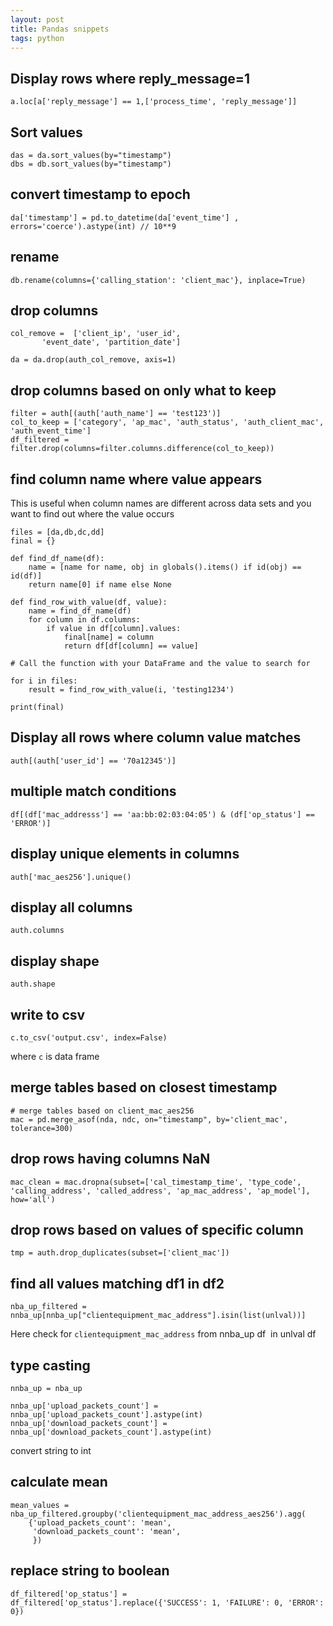 ```yaml
---
layout: post
title: Pandas snippets
tags: python
---
```


Display rows where reply\_message=1
-----------------------------------

```text-plain
a.loc[a['reply_message'] == 1,['process_time', 'reply_message']]
```

Sort values
-----------

```text-plain
das = da.sort_values(by="timestamp")
dbs = db.sort_values(by="timestamp")
```

convert timestamp to epoch
--------------------------

```text-plain
da['timestamp'] = pd.to_datetime(da['event_time'] , errors='coerce').astype(int) // 10**9
```

rename 
-------

```text-plain
db.rename(columns={'calling_station': 'client_mac'}, inplace=True)
```

drop columns
------------

```text-plain
col_remove =  ['client_ip', 'user_id',
       'event_date', 'partition_date']
       
da = da.drop(auth_col_remove, axis=1) 
```

drop columns based on only what to keep
---------------------------------------

```text-plain
filter = auth[(auth['auth_name'] == 'test123')]
col_to_keep = ['category', 'ap_mac', 'auth_status', 'auth_client_mac', 'auth_event_time']
df_filtered = filter.drop(columns=filter.columns.difference(col_to_keep))
```

find column name where value appears
------------------------------------

This is useful when column names are different across data sets and you want to find out where the value occurs

```text-plain
files = [da,db,dc,dd]
final = {}

def find_df_name(df):
    name = [name for name, obj in globals().items() if id(obj) == id(df)]
    return name[0] if name else None
    
def find_row_with_value(df, value):
    name = find_df_name(df)
    for column in df.columns:
        if value in df[column].values:
            final[name] = column
            return df[df[column] == value]
            
# Call the function with your DataFrame and the value to search for

for i in files:
    result = find_row_with_value(i, 'testing1234')

print(final)
```

Display all rows where column value matches
-------------------------------------------

```text-plain
auth[(auth['user_id'] == '70a12345')]
```

multiple match conditions
-------------------------

```text-plain
df[(df['mac_addresss'] == 'aa:bb:02:03:04:05') & (df['op_status'] == 'ERROR')]
```

display unique elements in columns
----------------------------------

```text-plain
auth['mac_aes256'].unique()
```

display all columns 
--------------------

```text-plain
auth.columns
```

display shape
-------------

```text-plain
auth.shape
```

write to csv
------------

```text-plain
c.to_csv('output.csv', index=False)
```

where `c` is data frame

merge tables based on closest timestamp
---------------------------------------

```text-plain
# merge tables based on client_mac_aes256
mac = pd.merge_asof(nda, ndc, on="timestamp", by='client_mac', tolerance=300)
```

drop rows having columns NaN 
-----------------------------

```text-plain
mac_clean = mac.dropna(subset=['cal_timestamp_time', 'type_code', 'calling_address', 'called_address', 'ap_mac_address', 'ap_model'], how='all')
```

drop rows based on values of specific column
--------------------------------------------

```text-plain
tmp = auth.drop_duplicates(subset=['client_mac'])
```

find all values matching df1 in df2 
------------------------------------

```text-plain
nba_up_filtered = nnba_up[nnba_up["clientequipment_mac_address"].isin(list(unlval))]
```

Here check for `clientequipment_mac_address` from nnba\_up df  in unlval df 

type casting
------------

```text-plain
nnba_up = nba_up

nnba_up['upload_packets_count'] = nnba_up['upload_packets_count'].astype(int)
nnba_up['download_packets_count'] = nnba_up['download_packets_count'].astype(int)
```

convert string to int

calculate mean
--------------

```text-plain
mean_values = nba_up_filtered.groupby('clientequipment_mac_address_aes256').agg(
    {'upload_packets_count': 'mean',
     'download_packets_count': 'mean', 
     })
```

replace string to boolean
-------------------------

```text-plain
df_filtered['op_status'] = df_filtered['op_status'].replace({'SUCCESS': 1, 'FAILURE': 0, 'ERROR': 0})
```


